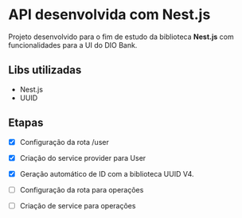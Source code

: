 # API desenvolvida com Nest.js

Projeto desenvolvido para o fim de estudo da biblioteca **Nest.js** com funcionalidades para a UI do DIO Bank.

## Libs utilizadas
- Nest.js
- UUID

## Etapas
- [x]  Configuração da rota /user 
- [x]  Criação do service provider para User
- [x]  Geração automático de ID com a biblioteca UUID V4.
- [ ]  Configuração da rota para operações 
- [ ]  Criação de service para operações

